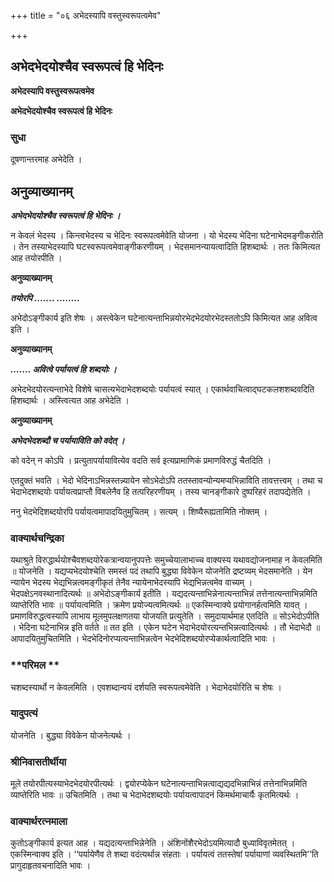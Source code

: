 +++
title = "०६ अभेदस्यापि वस्तुस्वरूपत्वमेव"

+++


## अभेदभेदयोश्चैव स्वरूपत्वं हि भेदिनः

**अभेदस्यापि वस्तुस्वरूपत्वमेव**

**अभेदभेदयोश्चैव स्वरूपत्वं हि भेदिनः**

### **सुधा**

दूषणान्तरमाह अभेदेति ।

## **अनुव्याख्यानम्**

***अभेदभेदयोश्चैव स्वरूपत्वं हि भेदिनः ।***

न केवलं भेदस्य । किन्त्वभेदस्य च भेदिनः स्वरूपत्वमेवेति योजना । यो भेदस्य भेदिना घटेनाभेदमङ्गीकरोति । तेन तस्याभेदस्यापि घटस्वरूपत्वमेवाङ्गीकरणीयम् । भेदसमानन्यायत्वादिति हिशब्दार्थः । ततः किमित्यत आह तयोरपीति ।

**अनुव्याख्यानम्**

***तयोरपि ....... ........***

अभेदोऽङ्गीकार्य इति शेषः । अस्त्वेकेन घटेनात्यन्ताभिन्नयोरभेदभेदयोरभेदस्ततोऽपि किमित्यत आह अवित्व इति ।

**अनुव्याख्यानम्**

***....... अवित्वे पर्यायत्वं हि शब्दयोः ।***

अभेदभेदयोरत्यन्ताभेदे विशेषे चासत्यभेदाभेदशब्दयोः पर्यायत्वं स्यात् । एकार्थवाचित्वाद्घटकलशशब्दवदिति हिशब्दार्थः । अस्त्वित्यत आह अभेदेति ।

**अनुव्याख्यानम्**

***अभेदभेदशब्दौ च पर्यायाविति को वदेत् ।***

को वदेन् न कोऽपि । प्रत्युतापर्यायावित्येव वदति सर्व इत्यप्रामाणिकं प्रमाणविरुद्धं चैतदिति ।

एतदुक्तं भवति । भेदो भेदिनाऽभिन्नस्तन्न्यायेन सोऽभेदोऽपि ततस्तावन्योन्यमप्यभिन्नाविति तावत्तत्त्वम् । तथा च भेदाभेदशब्दयोः पर्यायत्वप्राप्तौ विबलेनैव हि तत्परिहरणीयम् । तस्य चानङ्गीकारे दुष्परिहरं तदापद्येतेति ।

ननु भेदभेदिशब्दयोरपि पर्यायत्वमापादयितुमुचितम् । सत्यम् । शिष्यैरूह्यतामिति नोक्तम् ।

### **वाक्यार्थचन्द्रिका**

यथाश्रुते विरुद्धार्थयोश्चैवशब्दयोरेकत्रान्वयानुपपत्तेः समुच्चेयालाभाच्च वाक्यस्य यथावद्योजनामाह न केवलमिति ॥ योजनेति । यद्यप्यभेदयोश्चेति समस्तं पदं तथापि बुद्ध्या विवेकेन योजनेति द्रष्टव्यम् भेदसमानेति । येन न्यायेन भेदस्य भेद्यभिन्नत्वमङ्गीकृतं तेनैव न्यायेनाभेदस्यापि भेद्यभिन्नत्वमेव वाच्यम् । भेदपक्षेऽनवस्थानादित्यर्थः ॥ अभेदोऽङ्गीकार्य इतीति । यद्यदत्यन्ताभिन्नेनात्यन्ताभिन्नं तत्तेनात्यन्ताभिन्नमिति व्याप्तेरिति भावः ॥ पर्यायत्वमिति । क्रमेण प्रयोज्यत्वमित्यर्थः ॥ एकस्मिन्वाक्ये प्रयोगानर्हत्वमिति यावत् । प्रमाणविरुद्धत्वस्यापि लाभाय मूलमुपलक्षणतया योजयति प्रत्युतेति । समुदायार्थमाह एतदिति ॥ सोऽभेदोऽपीति । भेदिना घटेनाभिन्न इति वर्तते ॥ तत इति । एकेन घटेन भेदाभेदयोरत्यन्तभिन्नत्वादित्यर्थः । तौ भेदाभेदौ ॥ आपादयितुमुचितमिति । भेदभेदिनोरप्यत्यन्ताभिन्नत्वेन भेदभेदिशब्दयोरप्येकार्थत्वादिति भावः ।

### **परिमल **

चशब्दस्यार्थो न केवलमिति । एवशब्दान्वयं दर्शयति स्वरूपत्वमेवेति । भेदाभेदयोरिति च शेषः ।

### **यादुपत्यं**

योजनेति । बुद्ध्या विवेकेन योजनेत्यर्थः ।

### **श्रीनिवासतीर्थीया**

मूले तयोरपीत्यस्याभेदभेदयोरपीत्यर्थः । द्वयोरप्येकेन घटेनात्यन्ताभिन्नत्वाद्यद्यदभिन्नाभिन्नं तत्तेनाभिन्नमिति व्याप्तेरिति भावः ॥ उचितमिति । तथा च भेदाभेदशब्दयोः पर्यायत्वापादनं किमर्थमाचार्यैः कृतमित्यर्थः ।

### **वाक्यार्थरत्नमाला**

कुतोऽङ्गीकार्य इत्यत आह । यद्यदत्यन्ताभिन्नेनेति । अंशिनोंशैरभेदोऽयमित्यादौ बुध्याविवृतमेतत् । एकस्मिन्वाक्य इति । ‘‘पर्यायेणैव ते शब्दा वदंत्यर्थान्न संहताः । पर्यायत्वं ततस्तेषां पर्यायाणां व्यवस्थितमि’’ति प्रागुदाहृतवचनादिति भावः ।

